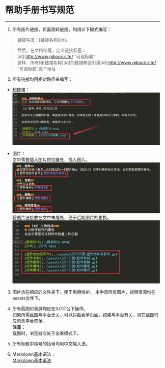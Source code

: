# 帮助手册书写规范
***
1. 所有图片链接，页面跳转链接，均用以下模式编写：  

 >链接写法：[链接名称][id]。

 >然后，在文档结尾，定义链接标签：  
 >[id]:http://www.gibook.site/ "可选标题"  
 >这样，所有用[链接名称][id]的链接都会引用[id]:http://www.gibook.site/ "可选标题"这个地址

2. 所有链接均用相对路径来编写：  
 * 超链接：  
![相对路径][相对路径]

 * 图片：  
 文中需要插入图片的位置处，插入图片。  
![相对路径-图片1][相对路径-图片1]  
 将图片链接放在文中末尾处，便于后期图片的更换。  
![相对路径-图片2][相对路径-图片2]  

3. 图片放在相应的文件夹下，便于后期维护。
本手册所有图片，视频资源均在assets文件下。

4. 所有截图和录屏均应在3.0平台下操作。    
如果所需截图与平台无关，可以只截表单页面，如果与平台有关，则在截图时应包含平台菜单。  
**注意：**   
截图时，浏览器应处于全屏模式下。   

5. 所有标题中序号的括号均用中文输入法。   

6. Markdown基本语法：  
[Markdown基本语法][Markdown基本语法]    


[相对路径]:./assets/相对路径.png "超链接"
[相对路径-图片1]:./assets/相对路径-图片1.png
[相对路径-图片2]:./assets/相对路径-图片2.png
[Markdown基本语法]:http://note.youdao.com/noteshare?id=5abc6e90d474753a72325eab3f903c54&sub=AF9734D8C1004C21A6F3D6048FA36479